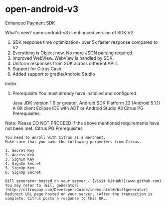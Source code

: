 # open-android-v3
Enhanced Payment SDK 

What's new?
open-android-v3 is enhanced version of SDK V2. 

1.	SDK response time optimization-  over 5x faster response compared to V2
2.	Everything is Object now. No more JSON parsing required.
3.	Improved WebView. WebView is handled by SDK.  
4.	Uniform responses from SDK across different API’s
5.	Support for Citrus Cash.
6.	Added support to gradle/Android Studio


Index
1. Prerequisite
   You must already have installed and configured:

    Java JDK version 1.6 or greater.
    Android SDK Platform 22 (Android 5.1.1)
    A Git client
    Eclipse IDE with ADT or Android Studio
    All Citrus PG Prerequisites.

Note: Please DO NOT PROCEED if the above mentioned requirements have not been met.
Citrus PG Prerequisites

    You need to enroll with Citrus as a merchant.
    Make sure that you have the following parameters from Citrus.

    1. Secret Key
    2. Access Key
    3. SignIn Key
    4. SignIn Secret
    5. SignUp Key
    6. SignUp Secret

    Bill generator hosted on your server - [Visit GitHub!](www.github.com)
    You may refer to [Bill generator](http://citruspay.com/DevelopersGuide/index.html#/billgenerator) 
    Redirect URL page hosted on your server. (After the transaction is complete, Citrus posts a response to this URL. 
 



